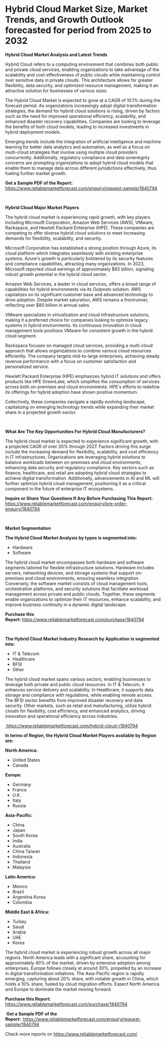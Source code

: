 <p><h1>Hybrid Cloud Market Size, Market Trends, and Growth Outlook forecasted for period from 2025 to 2032</h1></p><p><strong>Hybrid Cloud Market Analysis and Latest Trends</strong></p>
<p><p>Hybrid Cloud refers to a computing environment that combines both public and private cloud services, enabling organizations to take advantage of the scalability and cost-effectiveness of public clouds while maintaining control over sensitive data in private clouds. This architecture allows for greater flexibility, data security, and optimized resource management, making it an attractive solution for businesses of various sizes.</p><p>The Hybrid Cloud Market is expected to grow at a CAGR of 10.1% during the forecast period. As organizations increasingly adopt digital transformation strategies, the demand for hybrid cloud solutions is rising, driven by factors such as the need for improved operational efficiency, scalability, and enhanced disaster recovery capabilities. Companies are looking to leverage the benefits of both cloud models, leading to increased investments in hybrid deployment models.</p><p>Emerging trends include the integration of artificial intelligence and machine learning for better data analytics and automation, as well as a focus on multi-cloud strategies that involve using multiple cloud providers concurrently. Additionally, regulatory compliance and data sovereignty concerns are prompting organizations to adopt hybrid cloud models that enable them to manage data across different jurisdictions effectively, thus fueling further market growth.</p></p>
<p><strong>Get a Sample PDF of the Report:&nbsp;</strong> <a href="https://www.reliablemarketforecast.com/enquiry/request-sample/1840794?utm_campaign=2111&utm_medium=2&utm_source=Github&utm_content=ia&utm_term=15022025&utm_id=hybrid-cloud">https://www.reliablemarketforecast.com/enquiry/request-sample/1840794</a></p>
<p>&nbsp;</p>
<p><strong>Hybrid Cloud Major Market Players</strong></p>
<p><p>The hybrid cloud market is experiencing rapid growth, with key players including Microsoft Corporation, Amazon Web Services (AWS), VMware, Rackspace, and Hewlett Packard Enterprise (HPE). These companies are competing to offer diverse hybrid cloud solutions to meet increasing demands for flexibility, scalability, and security.</p><p>Microsoft Corporation has established a strong position through Azure, its cloud platform which integrates seamlessly with existing enterprise systems. Azure's growth is particularly bolstered by its security features and compliance capabilities, attracting many organizations. In 2023, Microsoft reported cloud earnings of approximately $83 billion, signaling robust growth potential in the hybrid cloud sector.</p><p>Amazon Web Services, a leader in cloud services, offers a broad range of capabilities for hybrid environments via its Outposts solution. AWS capitalizes on its significant customer base and advanced technology to drive adoption. Despite market saturation, AWS remains a frontrunner, reflecting over $80 billion in annual sales.</p><p>VMware specializes in virtualization and cloud infrastructure solutions, making it a preferred choice for companies looking to optimize legacy systems in hybrid environments. Its continuous innovation in cloud management tools positions VMware for consistent growth in the hybrid cloud segment.</p><p>Rackspace focuses on managed cloud services, providing a multi-cloud approach that allows organizations to combine various cloud resources efficiently. The company targets mid-to-large enterprises, achieving steady revenue performance with a focus on customer satisfaction and personalized service.</p><p>Hewlett Packard Enterprise (HPE) emphasizes hybrid IT solutions and offers products like HPE GreenLake, which simplifies the consumption of services across both on-premises and cloud environments. HPE's efforts to redefine its offerings for hybrid adoption have shown positive momentum.</p><p>Collectively, these companies navigate a rapidly evolving landscape, capitalizing on emerging technology trends while expanding their market share in a projected growth sector.</p></p>
<p>&nbsp;</p>
<p><strong>What Are The Key Opportunities For Hybrid Cloud Manufacturers?</strong></p>
<p><p>The hybrid cloud market is expected to experience significant growth, with a projected CAGR of over 20% through 2027. Factors driving this surge include the increasing demand for flexibility, scalability, and cost efficiency in IT infrastructures. Organizations are leveraging hybrid solutions to balance workloads between on-premises and cloud environments, enhancing data security and regulatory compliance. Key sectors such as finance, healthcare, and retail are adopting hybrid cloud strategies to achieve digital transformation. Additionally, advancements in AI and ML will further optimize hybrid cloud management, positioning it as a critical component in the future of enterprise IT ecosystems.</p></p>
<p><strong>Inquire or Share Your Questions If Any Before Purchasing This Report:</strong> <a href="https://www.reliablemarketforecast.com/enquiry/pre-order-enquiry/1840794?utm_campaign=2111&utm_medium=2&utm_source=Github&utm_content=ia&utm_term=15022025&utm_id=hybrid-cloud">https://www.reliablemarketforecast.com/enquiry/pre-order-enquiry/1840794</a></p>
<p>&nbsp;</p>
<p><strong>Market Segmentation</strong></p>
<p><strong>The Hybrid Cloud Market Analysis by types is segmented into:</strong></p>
<p><ul><li>Hardware</li><li>Software</li></ul></p>
<p><p>The hybrid cloud market encompasses both hardware and software segments tailored for flexible infrastructure solutions. Hardware includes servers, networking devices, and storage systems that support on-premises and cloud environments, ensuring seamless integration. Conversely, the software market consists of cloud management tools, orchestration platforms, and security solutions that facilitate workload management across private and public clouds. Together, these segments enable organizations to optimize their IT resources, enhance scalability, and improve business continuity in a dynamic digital landscape.</p></p>
<p><strong>Purchase this Report:&nbsp;</strong><a href="https://www.reliablemarketforecast.com/purchase/1840794?utm_campaign=2111&utm_medium=2&utm_source=Github&utm_content=ia&utm_term=15022025&utm_id=hybrid-cloud">https://www.reliablemarketforecast.com/purchase/1840794</a></p>
<p>&nbsp;</p>
<p><strong>The Hybrid Cloud Market Industry Research by Application is segmented into:</strong></p>
<p><ul><li>IT & Telecom</li><li>Healthcare</li><li>BFSI</li><li>Other</li></ul></p>
<p><p>The hybrid cloud market spans various sectors, enabling businesses to leverage both private and public cloud resources. In IT & Telecom, it enhances service delivery and scalability. In Healthcare, it supports data storage and compliance with regulations, while enabling remote access. The BFSI sector benefits from improved disaster recovery and data security. Other markets, such as retail and manufacturing, utilize hybrid clouds for flexibility, cost efficiency, and enhanced analytics, driving innovation and operational efficiency across industries.</p></p>
<p><a href="https://www.reliablemarketforecast.com/hybrid-cloud-r1840794?utm_campaign=2111&utm_medium=2&utm_source=Github&utm_content=ia&utm_term=15022025&utm_id=hybrid-cloud">&nbsp;https://www.reliablemarketforecast.com/hybrid-cloud-r1840794</a></p>
<p><strong>In terms of Region, the Hybrid Cloud Market Players available by Region are:</strong></p>
<p>
    <p> <strong> North America: </strong>
        <ul>
            <li>United States</li>
            <li>Canada</li>
        </ul>
        </p> 
    <p> <strong> Europe: </strong>
        <ul>
            <li>Germany</li>
            <li>France</li>
            <li>U.K.</li>
            <li>Italy</li>
            <li>Russia</li>
        </ul>
        </p> 
    <p> <strong> Asia-Pacific: </strong>
        <ul>
            <li>China</li>
            <li>Japan</li>
            <li>South Korea</li>
            <li>India</li>
            <li>Australia</li>
            <li>China Taiwan</li>
            <li>Indonesia</li>
            <li>Thailand</li>
            <li>Malaysia</li>
        </ul>
        </p> 
    <p> <strong> Latin America: </strong>
        <ul>
            <li>Mexico</li>
            <li>Brazil</li>
            <li>Argentina Korea</li>
            <li>Colombia</li>
        </ul>
        </p> 
    <p> <strong> Middle East & Africa: </strong>
        <ul>
            <li>Turkey</li>
            <li>Saudi</li>
            <li>Arabia</li>
            <li>UAE</li>
            <li>Korea</li>
        </ul>
    </p>
    </p>
<p><p>The hybrid cloud market is experiencing robust growth across all major regions. North America leads with a significant share, accounting for approximately 40% of the market, driven by extensive adoption among enterprises. Europe follows closely at around 30%, propelled by an increase in digital transformation initiatives. The Asia-Pacific region is rapidly emerging, capturing about 20% share, with notable growth in China, which holds a 10% share, fueled by cloud migration efforts. Expect North America and Europe to dominate the market moving forward.</p></p>
<p><strong>Purchase this Report: </strong><a href="https://www.reliablemarketforecast.com/purchase/1840794?utm_campaign=2111&utm_medium=2&utm_source=Github&utm_content=ia&utm_term=15022025&utm_id=hybrid-cloud">https://www.reliablemarketforecast.com/purchase/1840794</a></p>
<p>&nbsp;<strong>Get a Sample PDF of the Report:&nbsp;&nbsp;</strong><a href="https://www.reliablemarketforecast.com/enquiry/request-sample/1840794?utm_campaign=2111&utm_medium=2&utm_source=Github&utm_content=ia&utm_term=15022025&utm_id=hybrid-cloud">https://www.reliablemarketforecast.com/enquiry/request-sample/1840794</a></p>
<p><strong></strong></p>
<p>Check more reports on <a href="https://www.reliablemarketforecast.com/?utm_campaign=2111&utm_medium=2&utm_source=Github&utm_content=ia&utm_term=15022025&utm_id=hybrid-cloud">https://www.reliablemarketforecast.com/</a></p>